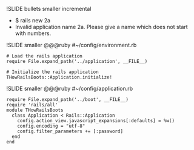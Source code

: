 
!SLIDE bullets smaller incremental
*    $ rails new 2a
*    Invalid application name 2a. Please give a name which does not start with numbers.

!SLIDE smaller
    @@@ruby
    #~/config/environment.rb

    # Load the rails application
    require File.expand_path('../application', __FILE__)

    # Initialize the rails application
    THowRailsBoots::Application.initialize!

!SLIDE smaller
    @@@ruby
    #~/config/application.rb

    require File.expand_path('../boot', __FILE__)
    require 'rails/all'
    module THowRailsBoots
      class Application < Rails::Application
        config.action_view.javascript_expansions[:defaults] = %w()
        config.encoding = "utf-8"
        config.filter_parameters += [:password]
      end
    end


